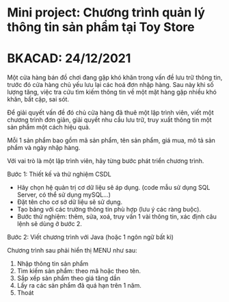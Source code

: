# Mini project: Chương trình quản lý thông tin sản phẩm tại Toy Store
# BKACAD: 24/12/2021

Một cửa hàng bán đồ chơi đang gặp khó khăn trong vấn đề lưu trữ thông tin, trước đó cửa hàng chủ yếu lưu lại các hoá đơn nhập hàng.
Sau này khi số lượng tăng, việc tra cứu tìm kiếm thông tin về một mặt hàng gặp nhiều khó khăn, bất cập, sai sót.

Để giải quyết vấn đề đó chủ cửa hàng đã thuê một lập trình viên, viết một chương trình đơn giản, giải quyết nhu cầu lưu trữ, 
truy xuất thông tin một sản phẩm một cách hiệu quả.

Mỗi 1 sản phẩm bao gồm mã sản phẩm, tên sản phẩm, giá mua, mô tả sản phẩm và ngày nhập hàng.

Với vai trò là một lập trình viên, hãy từng bước phát triển chương trình.

Bước 1: Thiết kế và thử nghiệm CSDL
- Hãy chọn hệ quản trị cơ dữ liệu sẽ áp dụng. (code mẫu sử dụng SQL Server, có thể sử dụng mySQL...)
- Đặt tên cho cơ sở dữ liệu sẽ sử dụng.
- Tạo bảng với các trường thông tin phù hợp (lưu ý các ràng buộc).
- Bước thử nghiệm: thêm, sửa, xoá, truy vấn 1 vài thông tin, xác định câu lệnh sẽ dùng ở bước 2.

Bước 2: Viết chương trình với Java (hoặc 1 ngôn ngữ bất kì)

Chương trình sau phải hiển thị MENU như sau:

   1. Nhập thông tin sản phẩm
   2. Tìm kiếm sản phẩm: theo mã hoặc theo tên.
   3. Sắp xếp sản phẩm theo giá tăng dần
   4. Lấy ra các sản phẩm đã quá hạn trên 1 năm.
   5. Thoát
